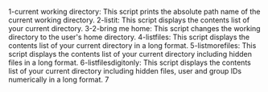 1-current working directory: This script prints the absolute path name of the current working directory.
2-listit: This script displays the contents list of your current directory.
3-2-bring me home: This script changes the working directory to the user's home directory.
4-listfiles: This script displays the contents list of your current directory in a long format.
5-listmorefiles: This script displays the contents list of your current directory including hidden files in a long format.
6-listfilesdigitonly: This script displays the contents list of your current directory including hidden files, user and group IDs numerically in a long format.
7
